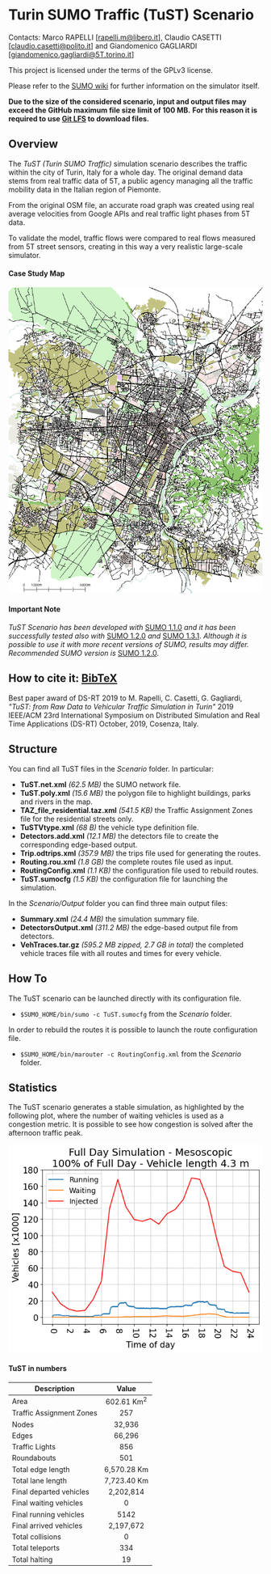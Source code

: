 # Turin SUMO Traffic (TuST) Scenario

Contacts: Marco RAPELLI [rapelli.m@libero.it], Claudio CASETTI [claudio.casetti@polito.it] and Giandomenico GAGLIARDI [giandomenico.gagliardi@5T.torino.it]

This project is licensed under the terms of the GPLv3 license.

Please refer to the [SUMO wiki](http://sumo.dlr.de/wiki/Simulation_of_Urban_MObility_-_Wiki) for further information on the simulator itself.

**Due to the size of the considered scenario, input and output files may exceed the GitHub maximum file size limit of 100 MB.**
**For this reason it is required to use [Git LFS](https://git-lfs.github.com) to download files.**

## Overview

The _TuST (Turin SUMO Traffic)_ simulation scenario describes the traffic within the city of Turin, Italy for a whole day. The original demand data stems from real traffic data of 5T, a public agency managing all the traffic mobility data in the Italian region of Piemonte.

From the original OSM file, an accurate road graph was created using real average velocities from Google APIs and real traffic light phases from 5T data.

To validate the model, traffic flows were compared to real flows measured from 5T street sensors, creating in this way a very realistic large-scale simulator.

#### Case Study Map

![Case Study Map](Map_Km.png)

#### Important Note

_TuST Scenario has been developed with_ [SUMO 1.1.0](https://github.com/eclipse/sumo/tree/v1_1_0) _and it has been successfully tested also with_ [SUMO 1.2.0](https://github.com/eclipse/sumo/tree/v1_2_0) _and_ [SUMO 1.3.1](https://github.com/eclipse/sumo/tree/v1_3_1). _Although it is possible to use it with more recent versions of SUMO, results may differ._
_Recommended SUMO version is_ [SUMO 1.2.0](https://github.com/eclipse/sumo/tree/v1_2_0).

## How to cite it: [BibTeX](cite.bib)

Best paper award of DS-RT 2019 to M. Rapelli, C. Casetti, G. Gagliardi,
*"TuST: from Raw Data to Vehicular Traffic Simulation in Turin"*
2019 IEEE/ACM 23rd International Symposium on Distributed Simulation and Real Time Applications (DS-RT)
October, 2019, Cosenza, Italy.

## Structure

You can find all TuST files in the _Scenario_ folder. In particular:
* **TuST.net.xml** _(62.5 MB)_ the SUMO network file.
* **TuST.poly.xml** _(15.6 MB)_ the polygon file to highlight buildings, parks and rivers in the map.
* **TAZ\_file\_residential.taz.xml** _(541.5 KB)_ the Traffic Assignment Zones file for the residential streets only.
* **TuSTVtype.xml** _(68 B)_ the vehicle type definition file.
* **Detectors.add.xml** _(12.1 MB)_ the detectors file to create the corresponding edge-based output.
* **Trip.odtrips.xml** _(357.9 MB)_ the trips file used for generating the routes.
* **Routing.rou.xml** _(1.8 GB)_ the complete routes file used as input.
* **RoutingConfig.xml** _(1.1 KB)_ the configuration file used to rebuild routes.
* **TuST.sumocfg** _(1.5 KB)_ the configuration file for launching the simulation.

In the _Scenario/Output_ folder you can find three main output files:
* **Summary.xml** _(24.4 MB)_ the simulation summary file.
* **DetectorsOutput.xml** _(311.2 MB)_ the edge-based output file from detectors.
* **VehTraces.tar.gz** _(595.2 MB zipped, 2.7 GB in total)_ the completed vehicle traces file with all routes and times for every vehicle.

## How To

The TuST scenario can be launched directly with its configuration file.
* `$SUMO_HOME/bin/sumo -c TuST.sumocfg` from the _Scenario_ folder.

In order to rebuild the routes it is possible to launch the route configuration file.
* `$SUMO_HOME/bin/marouter -c RoutingConfig.xml` from the _Scenario_ folder.

## Statistics

The TuST scenario generates a stable simulation, as highlighted by the following plot, where the number of waiting vehicles is used as a congestion metric.
It is possible to see how congestion is solved after the afternoon traffic peak.

![Stability Study](StabilityStudyGraph.png)

#### TuST in numbers

Description | Value 
--- | :---: 
Area | 602.61 Km<sup>2</sup>
Traffic Assignment Zones | 257
Nodes | 32,936
Edges | 66,296
Traffic Lights | 856
Roundabouts | 501
Total edge length | 6,570.28 Km
Total lane length | 7,723.40 Km
Final departed vehicles | 2,202,814
Final waiting vehicles | 0
Final running vehicles | 5142
Final arrived vehicles | 2,197,672
Total collisions | 0
Total teleports | 334
Total halting | 19
